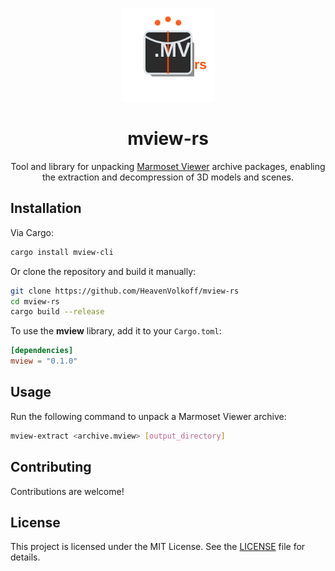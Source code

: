 <p align="center">
    <p align="center">
        <img width="150" height="150" src=".github/icon.svg" alt="Project logo">
    </p>
    <h1 align="center"><b>mview-rs</b></h1>
    <p align="center">
        Tool and library for unpacking <a href="https://marmoset.co/toolbag/viewer/">Marmoset Viewer</a> archive packages, enabling the extraction and decompression of 3D models and scenes.
    </p>
</p>

## Installation

Via Cargo:

```sh
cargo install mview-cli
```

Or clone the repository and build it manually:

```sh
git clone https://github.com/HeavenVolkoff/mview-rs
cd mview-rs
cargo build --release
```

To use the **mview** library, add it to your `Cargo.toml`:

```toml
[dependencies]
mview = "0.1.0"
```

## Usage

Run the following command to unpack a Marmoset Viewer archive:

```sh
mview-extract <archive.mview> [output_directory]
```

## Contributing

Contributions are welcome! <!-- Please check out the [contributing guide](CONTRIBUTING.md) for more details. -->

## License

This project is licensed under the MIT License. See the [LICENSE](LICENSE) file for details.
